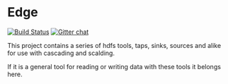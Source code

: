 Edge
====

[![Build Status](https://magnum.travis-ci.com/CommBank/edge.svg?token=A3xq7fpHLyey1yCrNASy&branch=master)](https://magnum.travis-ci.com/CommBank/edge)
[![Gitter chat](https://badges.gitter.im/CommBank.png)](https://gitter.im/CommBank)

This project contains a series of hdfs tools, taps, sinks, sources and alike
for use with cascading and scalding.

If it is a general tool for reading or writing data with these tools it belongs here.
